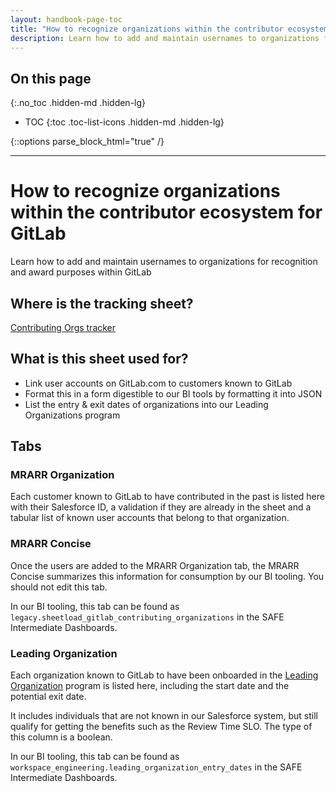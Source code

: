 ```yaml
---
layout: handbook-page-toc
title: "How to recognize organizations within the contributor ecosystem for GitLab"
description: Learn how to add and maintain usernames to organizations for recognition and award purposes within GitLab
---
```


## On this page

{:.no_toc .hidden-md .hidden-lg}

- TOC
{:toc .toc-list-icons .hidden-md .hidden-lg}

{::options parse_block_html="true" /}

- - -

# How to recognize organizations within the contributor ecosystem for GitLab

Learn how to add and maintain usernames to organizations for recognition and award purposes within GitLab

## Where is the tracking sheet?

[Contributing Orgs tracker](https://docs.google.com/spreadsheets/d/1yIASbQOS2TcHIFmSW_e3xTiQzgkYSLSgiujFJ7Dg834/edit#gid=447581669)

## What is this sheet used for?

- Link user accounts on GitLab.com to customers known to GitLab
- Format this in a form digestible to our BI tools by formatting it into JSON
- List the entry & exit dates of organizations into our Leading Organizations program

## Tabs

### MRARR Organization

Each customer known to GitLab to have contributed in the past is listed here with their Salesforce ID, a validation if they are already in the sheet and a tabular list of known user accounts that belong to that organization. 

### MRARR Concise

Once the users are added to the MRARR Organization tab, the MRARR Concise summarizes this information for consumption by our BI tooling. 
You should not edit this tab.

In our BI tooling, this tab can be found as `legacy.sheetload_gitlab_contributing_organizations` in the SAFE Intermediate Dashboards.

### Leading Organization

Each organization known to GitLab to have been onboarded in the [Leading Organization](/handbook/marketing/community-relations/leading-organizations/) program is listed here, including the start date and the potential exit date. 

It includes individuals that are not known in our Salesforce system, but still qualify for getting the benefits such as the Review Time SLO. The type of this column is a boolean.

In our BI tooling, this tab can be found as `workspace_engineering.leading_organization_entry_dates` in the SAFE Intermediate Dashboards.